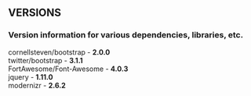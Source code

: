 ## VERSIONS

### Version information for various dependencies, libraries, etc.

cornellsteven/bootstrap -   **2.0.0**  
twitter/bootstrap -         **3.1.1**  
FortAwesome/Font-Awesome -  **4.0.3**  
jquery -                    **1.11.0**  
modernizr -                 **2.6.2**  
